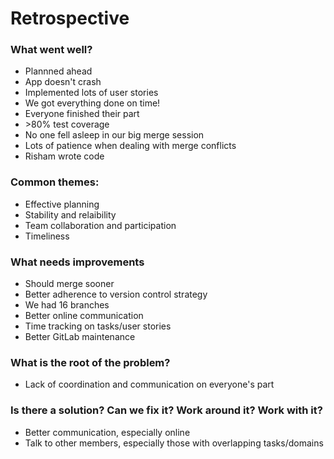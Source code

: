 # Retrospective 

### What went well?
* Plannned ahead
* App doesn't crash
* Implemented lots of user stories
* We got everything done on time!
* Everyone finished their part 
* \>80% test coverage
* No one fell asleep in our big merge session
* Lots of patience when dealing with merge conflicts
* Risham wrote code 
	
### Common themes:
* Effective planning 
* Stability and relaibility 
* Team collaboration and participation 
* Timeliness 

### What needs improvements 
* Should merge sooner
* Better adherence to version control strategy
* We had 16 branches
* Better online communication
* Time tracking on tasks/user stories
* Better GitLab maintenance 

### What is the root of the problem?
* Lack of coordination and communication on everyone's part

### Is there a solution? Can we fix it? Work around it? Work with it?
* Better communication, especially online
* Talk to other members, especially those with overlapping tasks/domains 
